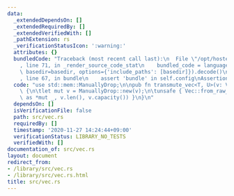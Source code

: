 ```yaml
---
data:
  _extendedDependsOn: []
  _extendedRequiredBy: []
  _extendedVerifiedWith: []
  _pathExtension: rs
  _verificationStatusIcon: ':warning:'
  attributes: {}
  bundledCode: "Traceback (most recent call last):\n  File \"/opt/hostedtoolcache/Python/3.9.1/x64/lib/python3.9/site-packages/onlinejudge_verify/documentation/build.py\"\
    , line 71, in _render_source_code_stat\n    bundled_code = language.bundle(stat.path,\
    \ basedir=basedir, options={'include_paths': [basedir]}).decode()\n  File \"/opt/hostedtoolcache/Python/3.9.1/x64/lib/python3.9/site-packages/onlinejudge_verify/languages/user_defined.py\"\
    , line 67, in bundle\n    assert 'bundle' in self.config\nAssertionError\n"
  code: "use std::mem::ManuallyDrop;\n\npub fn transmute_vec<T, U>(v: Vec<T>) -> Vec<U>\
    \ {\n\tlet mut v = ManuallyDrop::new(v);\n\tunsafe { Vec::from_raw_parts(v.as_mut_ptr()\
    \ as *mut _, v.len(), v.capacity()) }\n}\n"
  dependsOn: []
  isVerificationFile: false
  path: src/vec.rs
  requiredBy: []
  timestamp: '2020-11-27 14:24:44+09:00'
  verificationStatus: LIBRARY_NO_TESTS
  verifiedWith: []
documentation_of: src/vec.rs
layout: document
redirect_from:
- /library/src/vec.rs
- /library/src/vec.rs.html
title: src/vec.rs
---
```

